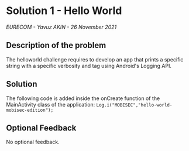 # Solution 1 - Hello World

*EURECOM - Yavuz AKIN - 26 November 2021*

## Description of the problem

The helloworld challenge requires to develop an app that prints a specific
string with a specific verbosity and tag using Android's Logging API.

## Solution

The following code is added inside the onCreate function of the MainActivity class of the application: `Log.i("MOBISEC","hello-world-mobisec-edition");` 


## Optional Feedback

No optional feedback.
